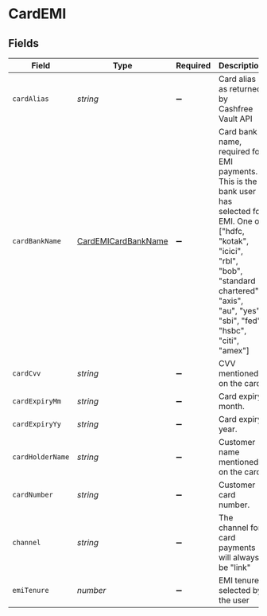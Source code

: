 # CardEMI


## Fields

| Field                                                                                                                                                                                                                  | Type                                                                                                                                                                                                                   | Required                                                                                                                                                                                                               | Description                                                                                                                                                                                                            |
| ---------------------------------------------------------------------------------------------------------------------------------------------------------------------------------------------------------------------- | ---------------------------------------------------------------------------------------------------------------------------------------------------------------------------------------------------------------------- | ---------------------------------------------------------------------------------------------------------------------------------------------------------------------------------------------------------------------- | ---------------------------------------------------------------------------------------------------------------------------------------------------------------------------------------------------------------------- |
| `cardAlias`                                                                                                                                                                                                            | *string*                                                                                                                                                                                                               | :heavy_minus_sign:                                                                                                                                                                                                     | Card alias as returned by Cashfree Vault API                                                                                                                                                                           |
| `cardBankName`                                                                                                                                                                                                         | [CardEMICardBankName](../../models/shared/cardemicardbankname.md)                                                                                                                                                      | :heavy_minus_sign:                                                                                                                                                                                                     | Card bank name, required for EMI payments. This is the bank user has selected for EMI. One of ["hdfc, "kotak", "icici", "rbl", "bob", "standard chartered", "axis", "au", "yes", "sbi", "fed", "hsbc", "citi", "amex"] |
| `cardCvv`                                                                                                                                                                                                              | *string*                                                                                                                                                                                                               | :heavy_minus_sign:                                                                                                                                                                                                     | CVV mentioned on the card.                                                                                                                                                                                             |
| `cardExpiryMm`                                                                                                                                                                                                         | *string*                                                                                                                                                                                                               | :heavy_minus_sign:                                                                                                                                                                                                     | Card expiry month.                                                                                                                                                                                                     |
| `cardExpiryYy`                                                                                                                                                                                                         | *string*                                                                                                                                                                                                               | :heavy_minus_sign:                                                                                                                                                                                                     | Card expiry year.                                                                                                                                                                                                      |
| `cardHolderName`                                                                                                                                                                                                       | *string*                                                                                                                                                                                                               | :heavy_minus_sign:                                                                                                                                                                                                     | Customer name mentioned on the card.                                                                                                                                                                                   |
| `cardNumber`                                                                                                                                                                                                           | *string*                                                                                                                                                                                                               | :heavy_minus_sign:                                                                                                                                                                                                     | Customer card number.                                                                                                                                                                                                  |
| `channel`                                                                                                                                                                                                              | *string*                                                                                                                                                                                                               | :heavy_minus_sign:                                                                                                                                                                                                     | The channel for card payments will always be "link"                                                                                                                                                                    |
| `emiTenure`                                                                                                                                                                                                            | *number*                                                                                                                                                                                                               | :heavy_minus_sign:                                                                                                                                                                                                     | EMI tenure selected by the user                                                                                                                                                                                        |
